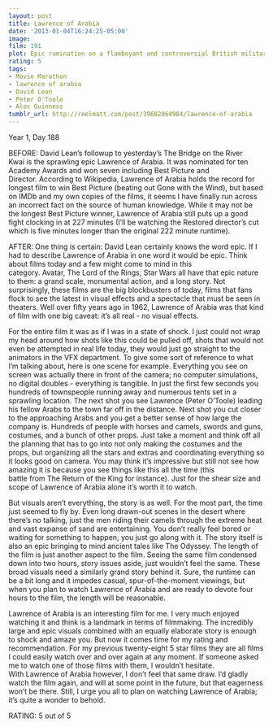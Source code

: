 ```yaml
---
layout: post
title: Lawrence of Arabia
date: '2013-01-04T16:24:25-05:00'
image: 
film: 191
plot: Epic rumination on a flamboyant and controversial British military figure and his conflicted loyalties during wartime service.
rating: 5
tags:
- Movie Marathon
- lawrence of arabia
- David Lean
- Peter O'Toole
- Alec Guinness
tumblr_url: http://reelmatt.com/post/39682964984/lawrence-of-arabia
---
```


Year 1, Day 188

BEFORE: David Lean’s followup to yesterday’s The Bridge on the River Kwai is the sprawling epic Lawrence of Arabia. It was nominated for ten Academy Awards and won seven including Best Picture and Director. According to Wikipedia, Lawrence of Arabia holds the record for longest film to win Best Picture (beating out Gone with the Wind), but based on IMDb and my own copies of the films, it seems I have finally run across an incorrect fact on the source of human knowledge. While it may not be the longest Best Picture winner, Lawrence of Arabia still puts up a good fight clocking in at 227 minutes (I’ll be watching the Restored director’s cut which is five minutes longer than the original 222 minute runtime).

AFTER: One thing is certain: David Lean certainly knows the word epic. If I had to describe Lawrence of Arabia in one word it would be epic. Think about films today and a few might come to mind in this category. Avatar, The Lord of the Rings, Star Wars all have that epic nature to them: a grand scale, monumental action, and a long story. Not surprisingly, these films are the big blockbusters of today, films that fans flock to see the latest in visual effects and a spectacle that must be seen in theaters. Well over fifty years ago in 1962, Lawrence of Arabia was that kind of film with one big caveat: it’s all real - no visual effects.

For the entire film it was as if I was in a state of shock. I just could not wrap my head around how shots like this could be pulled off, shots that would not even be attempted in real life today, they would just go straight to the animators in the VFX department. To give some sort of reference to what I’m talking about, here is one scene for example. Everything you see on screen was actually there in front of the camera; no computer simulations, no digital doubles - everything is tangible. In just the first few seconds you hundreds of townspeople running away and numerous tents set in a sprawling location. The next shot you see Lawrence (Peter O’Toole) leading his fellow Arabs to the town far off in the distance. Next shot you cut closer to the approaching Arabs and you get a better sense of how large the company is. Hundreds of people with horses and camels, swords and guns, costumes, and a bunch of other props. Just take a moment and think off all the planning that has to go into not only making the costumes and the props, but organizing all the stars and extras and coordinating everything so it looks good on camera. You may think it’s impressive but still not see how amazing it is because you see things like this all the time (this battle from The Return of the King for instance). Just for the shear size and scope of Lawrence of Arabia alone it’s worth it to watch.

But visuals aren’t everything, the story is as well. For the most part, the time just seemed to fly by. Even long drawn-out scenes in the desert where there’s no talking, just the men riding their camels through the extreme heat and vast expanse of sand are entertaining. You don’t really feel bored or waiting for something to happen; you just go along with it. The story itself is also an epic bringing to mind ancient tales like The Odyssey. The length of the film is just another aspect to the film. Seeing the same film condensed down into two hours, story issues aside, just wouldn’t feel the same. These broad visuals need a similarly grand story behind it. Sure, the runtime can be a bit long and it impedes casual, spur-of-the-moment viewings, but when you plan to watch Lawrence of Arabia and are ready to devote four hours to the film, the length will be reasonable.

Lawrence of Arabia is an interesting film for me. I very much enjoyed watching it and think is a landmark in terms of filmmaking. The incredibly large and epic visuals combined with an equally elaborate story is enough to shock and amaze you. But now it comes time for my rating and recommendation. For my previous twenty-eight 5 star films they are all films I could easily watch over and over again at any moment. If someone asked me to watch one of those films with them, I wouldn’t hesitate. With Lawrence of Arabia however, I don’t feel that same draw. I’d gladly watch the film again, and will at some point in the future, but that eagerness won’t be there. Still, I urge you all to plan on watching Lawrence of Arabia; it’s quite a wonder to behold.

RATING: 5 out of 5
